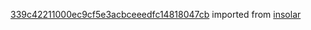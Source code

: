 [339c42211000ec9cf5e3acbceeedfc14818047cb](https://github.com/insolar/insolar/commit/339c42211000ec9cf5e3acbceeedfc14818047cb) imported from [insolar](https://github.com/insolar/insolar)
